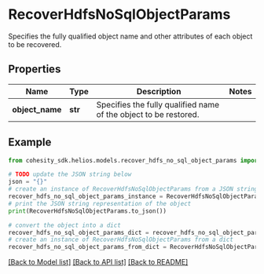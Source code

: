 # RecoverHdfsNoSqlObjectParams

Specifies the fully qualified object name and other attributes of each object to be recovered.

## Properties

Name | Type | Description | Notes
------------ | ------------- | ------------- | -------------
**object_name** | **str** | Specifies the fully qualified name of the object to be restored. | 

## Example

```python
from cohesity_sdk.helios.models.recover_hdfs_no_sql_object_params import RecoverHdfsNoSqlObjectParams

# TODO update the JSON string below
json = "{}"
# create an instance of RecoverHdfsNoSqlObjectParams from a JSON string
recover_hdfs_no_sql_object_params_instance = RecoverHdfsNoSqlObjectParams.from_json(json)
# print the JSON string representation of the object
print(RecoverHdfsNoSqlObjectParams.to_json())

# convert the object into a dict
recover_hdfs_no_sql_object_params_dict = recover_hdfs_no_sql_object_params_instance.to_dict()
# create an instance of RecoverHdfsNoSqlObjectParams from a dict
recover_hdfs_no_sql_object_params_from_dict = RecoverHdfsNoSqlObjectParams.from_dict(recover_hdfs_no_sql_object_params_dict)
```
[[Back to Model list]](../README.md#documentation-for-models) [[Back to API list]](../README.md#documentation-for-api-endpoints) [[Back to README]](../README.md)


